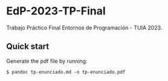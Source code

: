 # EdP-2023-TP-Final

Trabajo Práctico Final Entornos de Programación - TUIA 2023.

## Quick start

Generate the pdf file by running:

```
$ pandoc tp-enunciado.md -o tp-enunciado.pdf
```
